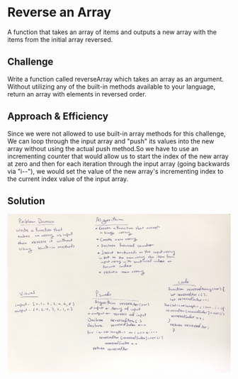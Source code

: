 # Reverse an Array
A function that takes an array of items and outputs a new array with the items from the initial array reversed.

## Challenge
Write a function called reverseArray which takes an array as an argument. Without utilizing any of the built-in methods available to your language, return an array with elements in reversed order.

## Approach & Efficiency
Since we were not allowed to use built-in array methods for this challenge, We can loop through the input array and "push" its values into the new array without using the actual push method.So we have to use an incrementing counter that would allow us to start the index of the new array at zero and then for each iteration through the input array (going backwards via "i--"), we would set the value of the new array's incrementing index to the current index value of the input array.

## Solution
![image](../../assets/arrayReverse.JPG)

